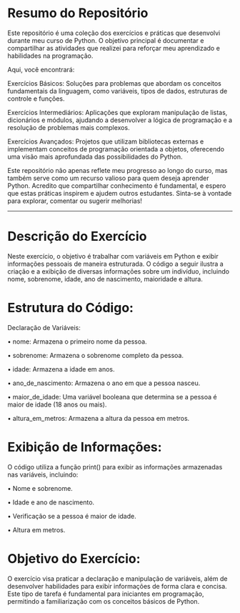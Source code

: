 # Resumo do Repositório

Este repositório é uma coleção dos exercícios e práticas que desenvolvi durante meu curso de Python. O objetivo principal é documentar e compartilhar as atividades que realizei para reforçar meu aprendizado e habilidades na programação.

Aqui, você encontrará:

Exercícios Básicos: Soluções para problemas que abordam os conceitos fundamentais da linguagem, como variáveis, tipos de dados, estruturas de controle e funções.

Exercícios Intermediários: Aplicações que exploram manipulação de listas, dicionários e módulos, ajudando a desenvolver a lógica de programação e a resolução de problemas mais complexos.

Exercícios Avançados: Projetos que utilizam bibliotecas externas e implementam conceitos de programação orientada a objetos, oferecendo uma visão mais aprofundada das possibilidades do Python.

Este repositório não apenas reflete meu progresso ao longo do curso, mas também serve como um recurso valioso para quem deseja aprender Python. Acredito que compartilhar conhecimento é fundamental, e espero que estas práticas inspirem e ajudem outros estudantes. Sinta-se à vontade para explorar, comentar ou sugerir melhorias!

---

# Descrição do Exercício
Neste exercício, o objetivo é trabalhar com variáveis em Python e exibir informações pessoais de maneira estruturada. O código a seguir ilustra a criação e a exibição de diversas informações sobre um indivíduo, incluindo nome, sobrenome, idade, ano de nascimento, maioridade e altura.

# Estrutura do Código:

Declaração de Variáveis:

• nome: Armazena o primeiro nome da pessoa.

• sobrenome: Armazena o sobrenome completo da pessoa.

• idade: Armazena a idade em anos.

• ano_de_nascimento: Armazena o ano em que a pessoa nasceu.

• maior_de_idade: Uma variável booleana que determina se a pessoa é maior de idade (18 anos ou mais).

• altura_em_metros: Armazena a altura da pessoa em metros.

# Exibição de Informações:

O código utiliza a função print() para exibir as informações armazenadas nas variáveis, incluindo:

• Nome e sobrenome.

• Idade e ano de nascimento.

• Verificação se a pessoa é maior de idade.

• Altura em metros.

# Objetivo do Exercício:

O exercício visa praticar a declaração e manipulação de variáveis, além de desenvolver habilidades para exibir informações de forma clara e concisa. Este tipo de tarefa é fundamental para iniciantes em programação, permitindo a familiarização com os conceitos básicos de Python.
